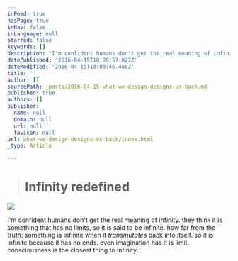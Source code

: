 ```yaml
---
inFeed: true
hasPage: true
inNav: false
inLanguage: null
starred: false
keywords: []
description: "I'm confident humans don't get the real meaning of infinity. they think it is something that has no limits, so it infinite. how far from the truth: something is infinite when it transmutates back into itself. another way of expression: it is infinite because it has no ends."
datePublished: '2016-04-15T18:09:57.027Z'
dateModified: '2016-04-15T18:09:46.488Z'
title: ''
author: []
sourcePath: _posts/2016-04-15-what-we-design-designs-us-back.md
published: true
authors: []
publisher:
  name: null
  domain: null
  url: null
  favicon: null
url: what-we-design-designs-us-back/index.html
_type: Article

---
```

> # Infinity redefined

![](https://the-grid-user-content.s3-us-west-2.amazonaws.com/4d50a224-046e-47cf-9b00-46ce9e671383.jpg)

I'm confident humans don't get the real meaning of infinity. they think it is something that has no limits, so it is said to be infinite. how far from the truth: something is infinite when it _transmutates_ back into itself. so it is infinite because it has no ends. even imagination has it is limit. consciousness is the closest thing to infinity.